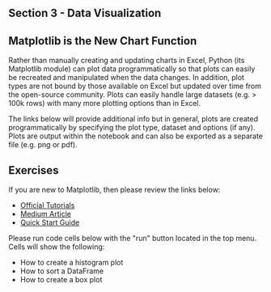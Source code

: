 ## Section 3 - Data Visualization

## Matplotlib is the New Chart Function

Rather than manually creating and updating charts in Excel, Python (its Matplotlib module) can plot data programmatically so that plots can easily be recreated and manipulated when the data changes. In addition, plot types are not bound by those available on Excel but updated over time from the open-source community. Plots can easily handle large datasets (e.g. > 100k rows) with many more plotting options than in Excel.

The links below will provide additional info but in general, plots are created programmatically by specifying the plot type, dataset and options (if any). Plots are output within the notebook and can also be exported as a separate file (e.g. png or pdf).

## Exercises

If you are new to Matplotlib, then please review the links below:

* [Official Tutorials](https://matplotlib.org/3.1.1/tutorials/index.html)
* [Medium Article](https://towardsdatascience.com/matplotlib-tutorial-learn-basics-of-pythons-powerful-plotting-library-b5d1b8f67596)
* [Quick Start Guide](https://realpython.com/python-matplotlib-guide/)

Please run code cells below with the "run" button located in the top menu. Cells will show the following:

* How to create a histogram plot
* How to sort a DataFrame
* How to create a box plot